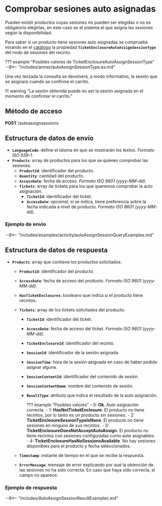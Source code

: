 # Comprobar sesiones auto asignadas

Pueden existir productos cuyas sesiones no pueden ser elegidas o no es obligatorio elegirlas, en este caso es el sistema el que asigna las sesiones según la disponibilidad.

Para saber si un producto tiene sesiones auto asignadas se comprueba mirando en el [catálogo](catalog.md) la propiedad **``TicketEnclosureAutoAssignSessionType``** del nodo de sesiones del recinto.

??? example "Posibles valores de TicketEnclosureAutoAssignSessionType"
    --8<-- "includes/annex/autoAssignSessionType.es.md"

Una vez lanzada la consulta se devolverá, a modo informativo, la sesión que se asignará cuando se confirme el carrito.

!!! warning "La sesión obtenida puede no ser la sesión asignada en el momento de confirmar el carrito."

## Método de acceso

**POST** /autoassignsessions

## Estructura de datos de envío

- **`LanguageCode`**: define el idioma en que se mostrarán los textos. *Formato ISO 639-1*.
- **`Products`**: array de productos para los que se quieren comprobar las sesiones.
    - **`ProductId`**: identificador del producto.
    - **`Quantity`**: cantidad del producto.
    - **`AccessDate`**: fecha de acceso. *Formato ISO 8601 (yyyy-MM-dd)*.
    - **`Tickets`**: array de tickets para los que queremos comprobar la auto asignación.
        - **`TicketId`**: identificador del ticket.
        - **`AccessDate`**: *opcional*, si se indica, tiene preferencia sobre la fecha indicada a nivel de producto. *Formato ISO 8601 (yyyy-MM-dd)*.

### Ejemplo de envío

--8<-- "includes/examples/activity/autoAssignSessionQueryExamples.md"

## Estructura de datos de respuesta

- **`Products`**: array que contiene los productos solicitados.
    - **`ProductId`**: identificador del producto.
    - **`AccessDate`**: fecha de acceso del producto. *Formato ISO 8601 (yyyy-MM-dd)*.
    - **`HasTicketEnclosures`**: booleano que indica si el producto tiene recintos.
    - **`Tickets`**: array de los tickets solicitados del producto.
        - **`TicketId`**: identificador del ticket.
        - **`AccessDate`**: fecha de acceso del ticket. *Formato ISO 8601 (yyyy-MM-dd)*.
        - **`TicketEnclosureId`**: identificador del recinto.
        - **`SessionId`**: identificador de la sesión asignada.
        - **`SessionTime`**: hora de la sesión asignada en caso de haber podido asignar alguna.
        - **`SessionContentId`**: identificador del contenido de sesión.
        - **`SessionContentName`**: nombre del contenido de sesión.
        - **`ResultType`**: atributo que indica el resultado de la auto asignación.

            ??? example "Posibles valores"
                - 0: **Ok**. Auto asignación correcta.
                - 1: **HasNotTicketEnclosure**. El producto no tiene recintos, por lo tanto es un producto sin sesiones.
                - 2: **TicketEnclosureSessionTypeIsNone**. El producto no tiene sesiones en ninguno de sus recintos.
                - 3: **TicketEnclosureDoesNotAcceptAutoAssign**. El producto no tiene recintos con sesiones configuradas como auto asignables.
                - 4: **TicketEnclosureHasNoSessionsAvailable**. No hay sesiones disponibles para el producto y fecha seleccionados.

    - **`Timestamp`**: instante de tiempo en el que se recibe la respuesta.
    - **`ErrorMessage`**: mensaje de error explicando por qué la obtención de las sesiones no ha sido correcta. En caso que haya sido correcta, el campo no aparece.

### Ejemplo de respuesta

--8<-- "includes/AutoAssignSessionResultExamples.md"
